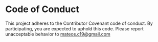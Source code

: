 # Code of Conduct

This project adheres to the Contributor Covenant code of conduct. By participating, you are expected to uphold this code. Please report unacceptable behavior to mateos.c19@gmail.com
